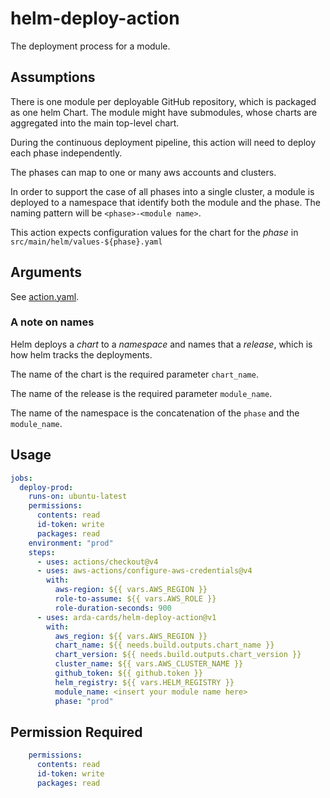 # helm-deploy-action

The deployment process for a module.

## Assumptions

There is one module per deployable GitHub repository, which is packaged as one helm Chart.
The module might have submodules, whose charts are aggregated into the main top-level chart.

During the continuous deployment pipeline, this action will need to deploy each phase independently.

The phases can map to one or many aws accounts and clusters.

In order to support the case of all phases into a single cluster, a module is deployed to a namespace that identify both the module and the phase.
The naming pattern will be `<phase>-<module name>`.

This action expects configuration values for the chart for the *phase* in `src/main/helm/values-${phase}.yaml`

## Arguments

See [action.yaml](action.yaml).

### A note on names

Helm deploys a *chart* to a *namespace* and names that a *release*, which is how helm tracks the deployments.

The name of the chart is the required parameter `chart_name`.

The name of the release is the required parameter `module_name`.

The name of the namespace is the concatenation of the `phase` and the `module_name`.

## Usage

```yaml
jobs:
  deploy-prod:
    runs-on: ubuntu-latest
    permissions:
      contents: read
      id-token: write
      packages: read
    environment: "prod"
    steps:
      - uses: actions/checkout@v4
      - uses: aws-actions/configure-aws-credentials@v4
        with:
          aws-region: ${{ vars.AWS_REGION }}
          role-to-assume: ${{ vars.AWS_ROLE }}
          role-duration-seconds: 900
      - uses: arda-cards/helm-deploy-action@v1
        with:
          aws_region: ${{ vars.AWS_REGION }}
          chart_name: ${{ needs.build.outputs.chart_name }}
          chart_version: ${{ needs.build.outputs.chart_version }}
          cluster_name: ${{ vars.AWS_CLUSTER_NAME }}
          github_token: ${{ github.token }}
          helm_registry: ${{ vars.HELM_REGISTRY }}
          module_name: <insert your module name here>
          phase: "prod"
```

## Permission Required

```yaml
    permissions:
      contents: read
      id-token: write
      packages: read
```
